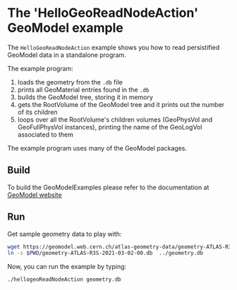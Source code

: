 # The 'HelloGeoReadNodeAction' GeoModel example

The `HelloGeoReadNodeAction` example shows you how to read persistified GeoModel data in a standalone program.

The example program:

 1. loads the geometry from the `.db` file
 2. prints all GeoMaterial entries found in the `.db`
 3. builds the GeoModel tree, storing it in memory
 4. gets the RootVolume of the GeoModel tree and it prints out the number of its children
 5. loops over all the RootVolume's children volumes (GeoPhysVol and GeoFullPhysVol instances), printing the name of the GeoLogVol associated to them

 The example program uses many of the GeoModel packages.


## Build

To build the GeoModelExamples please refer to the documentation at [GeoModel website](https://geomodel.web.cern.ch/home/)

## Run

Get sample geometry data to play with:

```bash
wget https://geomodel.web.cern.ch/atlas-geometry-data/geometry-ATLAS-R3S-2021-03-02-00.db 
ln -s $PWD/geometry-ATLAS-R3S-2021-03-02-00.db  ../geometry.db
```

Now, you can run the example by typing:

```bash
./hellogeoReadNodeAction geometry.db
```
